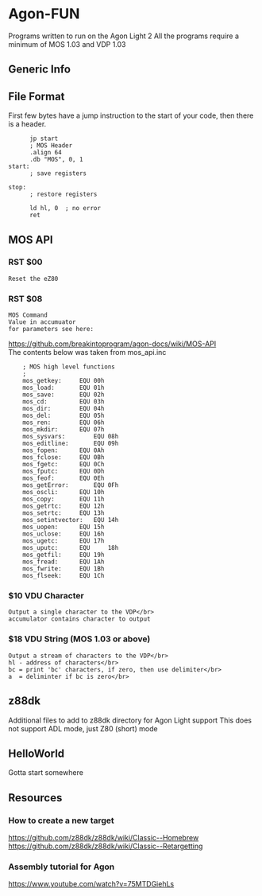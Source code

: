 # Agon-FUN
Programs written to run on the Agon Light 2
All the programs require a minimum of MOS 1.03 and VDP 1.03

## Generic Info

## File Format

First few bytes have a jump instruction to the start of
your code, then there is a header.

```
      jp start
      ; MOS Header
      .align 64
      .db "MOS", 0, 1
start:
      ; save registers
      
stop:
      ; restore registers
      
      ld hl, 0  ; no error
      ret
``` 

## MOS API

### RST $00
    Reset the eZ80

### RST $08
    MOS Command
    Value in accumuator
    for parameters see here:
    
https://github.com/breakintoprogram/agon-docs/wiki/MOS-API </br>
The contents below was taken from mos_api.inc    

```
	; MOS high level functions
	;
	mos_getkey:		EQU	00h
	mos_load:		EQU	01h
	mos_save:		EQU	02h
	mos_cd:			EQU	03h
	mos_dir:		EQU	04h
	mos_del:		EQU	05h
	mos_ren:		EQU	06h
	mos_mkdir:		EQU	07h
	mos_sysvars:		EQU	08h
	mos_editline:		EQU	09h
	mos_fopen:		EQU	0Ah
	mos_fclose:		EQU	0Bh
	mos_fgetc:		EQU	0Ch
	mos_fputc:		EQU	0Dh
	mos_feof:		EQU	0Eh
	mos_getError:		EQU	0Fh
	mos_oscli:		EQU	10h
	mos_copy:		EQU	11h
	mos_getrtc:		EQU	12h
	mos_setrtc:		EQU	13h
	mos_setintvector:	EQU	14h
	mos_uopen:		EQU	15h
	mos_uclose:		EQU	16h
	mos_ugetc:		EQU	17h
	mos_uputc:		EQU 	18h
	mos_getfil:		EQU	19h
	mos_fread:		EQU	1Ah
	mos_fwrite:		EQU	1Bh
	mos_flseek:		EQU	1Ch
```

### $10 VDU Character
    Output a single character to the VDP</br>
    accumulator contains character to output
    
### $18 VDU String (MOS 1.03 or above)
    Output a stream of characters to the VDP</br>
    hl - address of characters</br>
    bc = print 'bc' characters, if zero, then use delimiter</br>
    a  = deliminter if bc is zero</br>

## z88dk
Additional files to add to z88dk directory for Agon Light support
This does not support ADL mode, just Z80 (short) mode

## HelloWorld
Gotta start somewhere

## Resources

### How to create a new target
https://github.com/z88dk/z88dk/wiki/Classic--Homebrew
https://github.com/z88dk/z88dk/wiki/Classic--Retargetting

### Assembly tutorial for Agon
https://www.youtube.com/watch?v=75MTDGiehLs




